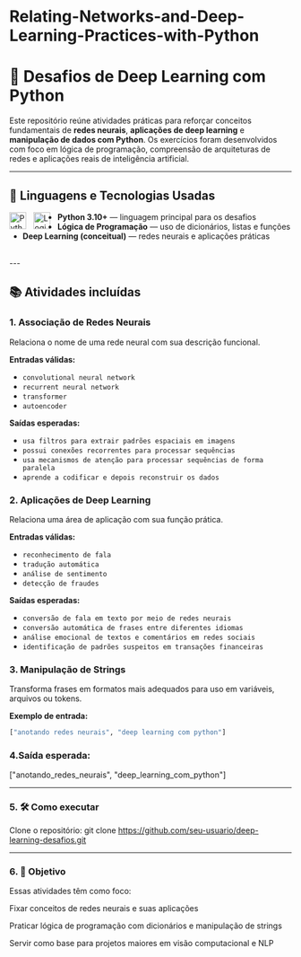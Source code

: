 # Relating-Networks-and-Deep-Learning-Practices-with-Python


# 🧠 Desafios de Deep Learning com Python

Este repositório reúne atividades práticas para reforçar conceitos fundamentais de **redes neurais**, **aplicações de deep learning** e **manipulação de dados com Python**. Os exercícios foram desenvolvidos com foco em lógica de programação, compreensão de arquiteturas de redes e aplicações reais de inteligência artificial.

---
## 🧪 Linguagens e Tecnologias Usadas

<p>
  <img align="left" alt="Python" title="Python" width="30px" style="padding-right: 10px;" src="https://cdn.jsdelivr.net/gh/devicons/devicon@latest/icons/python/python-original.svg"/>
  <img align="left" alt="Logic" title="Lógica de Programação" width="30px" style="padding-right: 10px;" src="https://cdn-icons-png.flaticon.com/512/2721/2721278.png"/>
</p>

- **Python 3.10+** — linguagem principal para os desafios  
- **Lógica de Programação** — uso de dicionários, listas e funções  
- **Deep Learning (conceitual)** — redes neurais e aplicações práticas  
<br>
---
  
## 📚 Atividades incluídas

### 1. Associação de Redes Neurais

Relaciona o nome de uma rede neural com sua descrição funcional.

**Entradas válidas:**
- `convolutional neural network`
- `recurrent neural network`
- `transformer`
- `autoencoder`

**Saídas esperadas:**
- `usa filtros para extrair padrões espaciais em imagens`
- `possui conexões recorrentes para processar sequências`
- `usa mecanismos de atenção para processar sequências de forma paralela`
- `aprende a codificar e depois reconstruir os dados`

### 2. Aplicações de Deep Learning

Relaciona uma área de aplicação com sua função prática.

**Entradas válidas:**
- `reconhecimento de fala`
- `tradução automática`
- `análise de sentimento`
- `detecção de fraudes`

**Saídas esperadas:**
- `conversão de fala em texto por meio de redes neurais`
- `conversão automática de frases entre diferentes idiomas`
- `análise emocional de textos e comentários em redes sociais`
- `identificação de padrões suspeitos em transações financeiras`

### 3. Manipulação de Strings

Transforma frases em formatos mais adequados para uso em variáveis, arquivos ou tokens.

**Exemplo de entrada:**
```python
["anotando redes neurais", "deep learning com python"]
````

### 4.Saída esperada:
["anotando_redes_neurais", "deep_learning_com_python"]

---

### 5. 🛠️ Como executar

Clone o repositório:
git clone https://github.com/seu-usuario/deep-learning-desafios.git

---

### 6. 🎯 Objetivo
Essas atividades têm como foco:

Fixar conceitos de redes neurais e suas aplicações

Praticar lógica de programação com dicionários e manipulação de strings

Servir como base para projetos maiores em visão computacional e NLP
